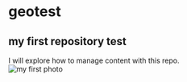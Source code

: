 # geotest
## my first repository test
I will explore how to manage content with this repo.   
![my first photo](http://www.mapsofworld.com/usa/states/kentucky/maps/kentucky-county-map.jpg)